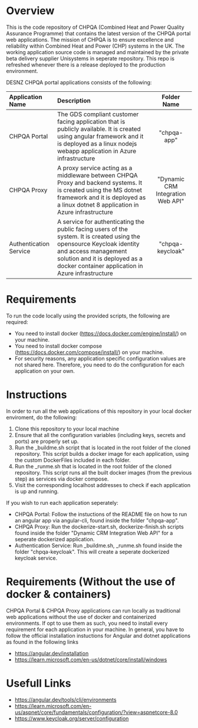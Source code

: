 # Overview
This is the code repository of CHPQA (Combined Heat and Power Quality Assurance Programme) that contains the latest version of the CHPQA portal web applications.
The mission of CHPQA is to ensure excellence and reliability within Combined Heat and Power (CHP) systems in the UK.
The working application source code is managed and maintained by the private beta delivery supplier Unisystems in seperate repository. This repo is refreshed whenever there is a release deployed to the production environment. 


DESNZ CHPQA portal applications consists of the following:

| Application Name        | Description           | Folder Name  |
| :------------- |:-------------| :-----:|
| CHPQA Portal     | The GDS compliant customer facing application that is publicly available. It is created using angular framework and it is deployed as a linux nodejs webapp application in Azure infrastructure | "chpqa-app" |
| CHPQA Proxy      | A proxy service acting as a middleware between CHPQA Proxy and backend systems. It is created using the MS dotnet framework and it is deployed as a linux dotnet 8 application in Azure infrastructure   |   "Dynamic CRM Integration Web API"|
| Authentication Service | A service for authenticating the public facing users of the system. It is created using the opensource Keycloak identity and access management solution and it is deployed as a docker container application in Azure infrastructure   |   "chpqa-keycloak" |


# Requirements

To run the code locally using the provided scripts, the following are required:
- You need to install docker (https://docs.docker.com/engine/install/) on your machine. 
- You need to install docker compose (https://docs.docker.com/compose/install/) on your machine.
- For security reasons, any application specific configuration values are not shared here. Therefore, you need to do the configuration for each application on your own.

# Instructions
In order to run all the web applications of this repository in your local docker enviroment, do the following:

1. Clone this repository to your local machine
2. Ensure that all the configuration variables (including keys, secrets and ports) are properly set up.
3. Run the _buildme.sh script that is located in the root folder of the cloned repository. This script builds a docker image for each application, using the custom DockerFiles included in each folder.
4. Run the _runme.sh that is located in the root folder of the cloned repository. This script runs all the built docker images (from the previous step) as services via docker compose.
5. Visit the corresponding localhost addresses to check if each application is up and running.

If you wish to run each application seperately:
- CHPQA Portal: Follow the instuctions of the README file on how to run an angular app via angular-cli, found inside the folder "chpqa-app".
- CHPQA Proxy: Run the dockerize-start.sh, dockerize-finish.sh scripts found inside the folder "Dynamic CRM Integration Web API" for a seperate dockerized application.
- Authentication Service: Run _buildme.sh, _runme.sh found inside the folder "chpqa-keycloak". This will create a seperate dockerized keycloak service.

# Requirements (Without the use of docker & containers)

CHPQA Portal & CHPQA Proxy applications can run locally as traditional web applications without the use of docker and containerized environments. 
If opt to use them as such, you need to install every requirement for each application in your machine. In general, you have to follow the official installation instuctions for Angular and dotnet applications as found in the following links
- https://angular.dev/installation
- https://learn.microsoft.com/en-us/dotnet/core/install/windows


# Usefull Links
- https://angular.dev/tools/cli/environments
- https://learn.microsoft.com/en-us/aspnet/core/fundamentals/configuration/?view=aspnetcore-8.0 
- https://www.keycloak.org/server/configuration
